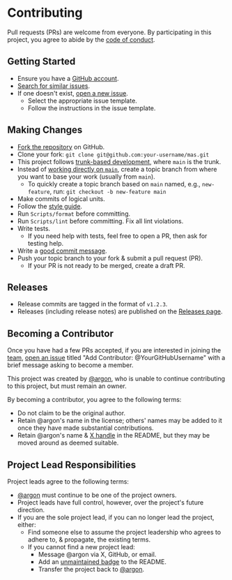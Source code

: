 # Contributing

Pull requests (PRs) are welcome from everyone. By participating in this project, you agree to abide by the
[code of conduct](CODE_OF_CONDUCT.md).

## Getting Started

- Ensure you have a [GitHub account](https://github.com/signup).
- [Search for similar issues](https://github.com/mas-cli/mas/issues).
- If one doesn't exist, [open a new issue](https://github.com/mas-cli/mas/issues/new/choose).
  - Select the appropriate issue template.
  - Follow the instructions in the issue template.

## Making Changes

- [Fork the repository](https://github.com/mas-cli/mas#fork-destination-box) on GitHub.
- Clone your fork: `git clone git@github.com:your-username/mas.git`
- This project follows [trunk-based development](https://trunkbaseddevelopment.com), where `main` is the trunk.
- Instead of [working directly on `main`](https://softwareengineering.stackexchange.com/questions/223400), create a
  topic branch from where you want to base your work (usually from `main`).
  - To quickly create a topic branch based on `main` named, e.g., `new-feature`, run: `git checkout -b new-feature main`
- Make commits of logical units.
- Follow the [style guide](Documentation/style.md).
- Run `Scripts/format` before committing.
- Run `Scripts/lint` before committing. Fix all lint violations.
- Write tests.
  - If you need help with tests, feel free to open a PR, then ask for testing help.
- Write a [good commit message](https://tbaggery.com/2008/04/19/a-note-about-git-commit-messages.html).
- Push your topic branch to your fork & submit a pull request (PR).
  - If your PR is not ready to be merged, create a draft PR.

## Releases

- Release commits are tagged in the format of `v1.2.3`.
- Releases (including release notes) are published on the [Releases page](https://github.com/mas-cli/mas/releases).

## Becoming a Contributor

Once you have had a few PRs accepted, if you are interested in joining the
[team](https://github.com/orgs/mas-cli/teams/contributors), [open an issue](https://github.com/mas-cli/mas/issues/new)
titled "Add Contributor: @YourGitHubUsername" with a brief message asking to become a member.

This project was created by [@argon](https://github.com/argon), who is unable to continue contributing to this project,
but must remain an owner.

By becoming a contributor, you agree to the following terms:

- Do not claim to be the original author.
- Retain @argon's name in the license; others' names may be added to it once they have made substantial contributions.
- Retain @argon's name & [X handle](https://x.com/argon) in the README, but they may be moved around as deemed suitable.

## Project Lead Responsibilities

Project leads agree to the following terms:

- [@argon](https://github.com/argon) must continue to be one of the project owners.
- Project leads have full control, however, over the project's future direction.
- If you are the sole project lead, if you can no longer lead the project, either:
  - Find someone else to assume the project leadership who agrees to adhere to, & propagate, the existing terms.
  - If you cannot find a new project lead:
    - Message @argon via X, GitHub, or email.
    - Add an [unmaintained badge](https://unmaintained.tech) to the README.
    - Transfer the project back to [@argon](https://github.com/argon).
